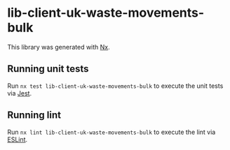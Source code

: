 # lib-client-uk-waste-movements-bulk

This library was generated with [Nx](https://nx.dev).

## Running unit tests

Run `nx test lib-client-uk-waste-movements-bulk` to execute the unit tests via [Jest](https://jestjs.io).

## Running lint

Run `nx lint lib-client-uk-waste-movements-bulk` to execute the lint via [ESLint](https://eslint.org/).
